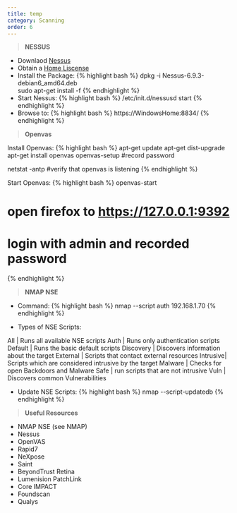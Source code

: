 ```yaml
---
title: temp
category: Scanning
order: 6
---
```



> **NESSUS**

* Downlaod [Nessus](https://www.tenable.com/products/nessus/select-your-operating-system)
* Obtain a [Home Liscense](https://www.tenable.com/products/nessus/nessus-plugins/obtain-an-activation-code)
* Install the Package: {% highlight bash %} dpkg -i Nessus-6.9.3-debian6_amd64.deb
<br> sudo apt-get install -f {% endhighlight %}
* Start Nessus: {% highlight bash %} /etc/init.d/nessusd start {% endhighlight %}
* Browse to: {% highlight bash %} https://WindowsHome:8834/ {% endhighlight %}


> **Openvas**

Install Openvas:
{% highlight bash %}
apt-get update
apt-get dist-upgrade
apt-get install openvas
openvas-setup
#record password

netstat -antp
#verify that openvas is listening
{% endhighlight %} 

Start Openvas:
{% highlight bash %}
openvas-start
# open firefox to https://127.0.0.1:9392
# login with admin and recorded password
{% endhighlight %} 

>**NMAP NSE**

* Command:
{% highlight bash %}
nmap --script auth 192.168.1.70
{% endhighlight %}

* Types of NSE Scripts:

All | Runs all available NSE scripts
Auth | Runs only authentication scripts
Default | Runs the basic default scripts
Discovery | Discovers information about the target
External |  Scripts that contact external resources
Intrusive| Scripts which are considered intrusive by the target
Malware | Checks for open Backdoors and Malware
Safe | run scripts that are not intrusive
Vuln | Discovers common Vulnerabilities


* Update NSE Scripts:
{% highlight bash %}
nmap --script-updatedb
{% endhighlight %} 


> **Useful Resources**

* NMAP NSE (see NMAP)
* Nessus
* OpenVAS
* Rapid7
* NeXpose
* Saint
* BeyondTrust Retina
* Lumenision PatchLink
* Core IMPACT
* Foundscan
* Qualys







